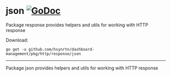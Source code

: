 # json [![GoDoc](https://godoc.org/github.com/hsynrtn/dashboard-management/pkg/http/response/json?status.svg)](https://godoc.org/github.com/hsynrtn/dashboard-management/pkg/http/response/json)
Package response provides helpers and utils for working with HTTP response

Download:
```shell
go get -u github.com/hsynrtn/dashboard-management/pkg/http/response/json
```

* * *
Package json provides helpers and utils for working with HTTP response
